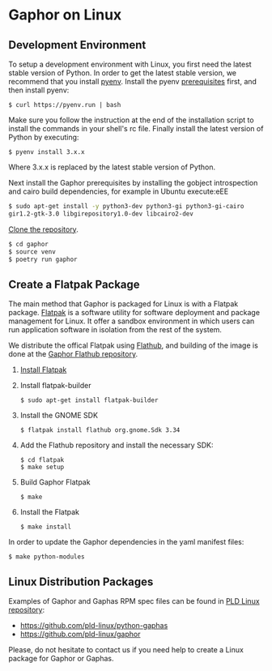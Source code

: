 # Gaphor on Linux

## Development Environment

To setup a development environment with Linux, you first need the latest
stable version of Python. In order to get the latest stable version, we
recommend that you install [pyenv](https://github.com/pyenv/pyenv).
Install the pyenv
[prerequisites](https://github.com/pyenv/pyenv/wiki/Common-build-problems)
first, and then install pyenv:

    $ curl https://pyenv.run | bash

Make sure you follow the instruction at the end of the installation
script to install the commands in your shell's rc file. Finally install
the latest version of Python by executing:

    $ pyenv install 3.x.x

Where 3.x.x is replaced by the latest stable version of Python.

Next install the Gaphor prerequisites by installing the gobject
introspection and cairo build dependencies, for example in Ubuntu
execute:eEE

```bash
$ sudo apt-get install -y python3-dev python3-gi python3-gi-cairo
gir1.2-gtk-3.0 libgirepository1.0-dev libcairo2-dev
```

[Clone the
repository](https://help.github.com/en/articles/cloning-a-repository).

```bash
$ cd gaphor
$ source venv
$ poetry run gaphor
```

## Create a Flatpak Package

The main method that Gaphor is packaged for Linux is with a Flatpak package.
[Flatpak](https://flatpak.org) is a software utility for software deployment
and package management for Linux. It offer a sandbox environment in which
users can run application software in isolation from the rest of the system.

We distribute the offical Flatpak using [Flathub](https://flathub.org), and
building of the image is done at the [Gaphor Flathub
repository](https://github.com/flathub/org.gaphor.Gaphor).

1. [Install Flatpak](https://flatpak.org/setup)
 
1. Install flatpak-builder
 
       $ sudo apt-get install flatpak-builder

1. Install the GNOME SDK

       $ flatpak install flathub org.gnome.Sdk 3.34

1. Add the Flathub repository and install the necessary SDK:

       $ cd flatpak
       $ make setup
	
1. Build Gaphor Flatpak

       $ make
        
1. Install the Flatpak

       $ make install
       
In order to update the Gaphor dependencies in the yaml manifest files:

    $ make python-modules 

## Linux Distribution Packages

Examples of Gaphor and Gaphas RPM spec files can be found in [PLD
Linux](https://www.pld-linux.org/)
[repository](https://github.com/pld-linux/):

- https://github.com/pld-linux/python-gaphas
- https://github.com/pld-linux/gaphor

Please, do not hesitate to contact us if you need help to create a Linux
package for Gaphor or Gaphas.